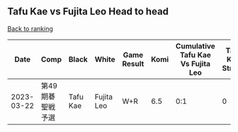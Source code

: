 ## Tafu Kae vs Fujita Leo Head to head

[Back to ranking](../../index.md)




| **Date** | **Comp** | **Black** | **White** | **Game Result** | **Komi** | **Cumulative Tafu Kae Vs Fujita Leo** | **Tafu Kae Streak** | **Fujita Leo Streak** | 
| --- | --- | --- | --- | --- | --- | --- | --- | --- |
| 2023-03-22 | 第49期碁聖戦予選 | Tafu Kae | Fujita Leo | W+R | 6.5 | 0:1 | 0 | 1 |




